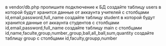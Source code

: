 в vendor/db.php пропишите подключение к БД
создайте таблицу users в которой будут хранится данные от аккаунта учителей с столбцами id,email,password,full_name
создайте таблицу student в которой будут хранится данные от аккаунта студентов с столбцами id,email,password,full_name
создайте таблицу main с столбцами id,name,faculte,group,number_group,ball,all_ball,sum,quantity
создайте таблицу group с столбцами id,faculty,groupp,number
